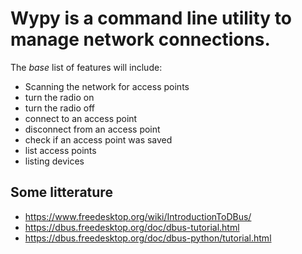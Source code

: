 # Wypy is a command line utility to manage network connections.

The _base_ list of features will include:

- Scanning the network for access points
- turn the radio on
- turn the radio off
- connect to an access point
- disconnect from an access point
- check if an access point was saved
- list access points
- listing devices

## Some litterature

- https://www.freedesktop.org/wiki/IntroductionToDBus/
- https://dbus.freedesktop.org/doc/dbus-tutorial.html
- https://dbus.freedesktop.org/doc/dbus-python/tutorial.html
